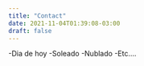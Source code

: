 ```yaml
---
title: "Contact"
date: 2021-11-04T01:39:08-03:00
draft: false
---
```


-Dia de hoy
-Soleado
-Nublado
-Etc....
